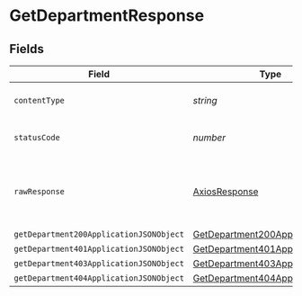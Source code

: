 # GetDepartmentResponse


## Fields

| Field                                                                                         | Type                                                                                          | Required                                                                                      | Description                                                                                   |
| --------------------------------------------------------------------------------------------- | --------------------------------------------------------------------------------------------- | --------------------------------------------------------------------------------------------- | --------------------------------------------------------------------------------------------- |
| `contentType`                                                                                 | *string*                                                                                      | :heavy_check_mark:                                                                            | HTTP response content type for this operation                                                 |
| `statusCode`                                                                                  | *number*                                                                                      | :heavy_check_mark:                                                                            | HTTP response status code for this operation                                                  |
| `rawResponse`                                                                                 | [AxiosResponse](https://axios-http.com/docs/res_schema)                                       | :heavy_minus_sign:                                                                            | Raw HTTP response; suitable for custom response parsing                                       |
| `getDepartment200ApplicationJSONObject`                                                       | [GetDepartment200ApplicationJSON](../../models/operations/getdepartment200applicationjson.md) | :heavy_minus_sign:                                                                            | OK                                                                                            |
| `getDepartment401ApplicationJSONObject`                                                       | [GetDepartment401ApplicationJSON](../../models/operations/getdepartment401applicationjson.md) | :heavy_minus_sign:                                                                            | Unauthenticated                                                                               |
| `getDepartment403ApplicationJSONObject`                                                       | [GetDepartment403ApplicationJSON](../../models/operations/getdepartment403applicationjson.md) | :heavy_minus_sign:                                                                            | Forbidden                                                                                     |
| `getDepartment404ApplicationJSONObject`                                                       | [GetDepartment404ApplicationJSON](../../models/operations/getdepartment404applicationjson.md) | :heavy_minus_sign:                                                                            | Not Found                                                                                     |